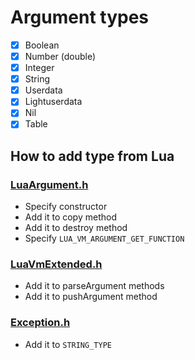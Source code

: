 # Argument types

- [x] Boolean
- [x] Number (double)
- [x] Integer
- [x] String
- [x] Userdata
- [x] Lightuserdata
- [x] Nil
- [x] Table

## How to add type from Lua

### [LuaArgument.h](LuaArgument.h)

* Specify constructor
* Add it to copy method
* Add it to destroy method
* Specify ``LUA_VM_ARGUMENT_GET_FUNCTION``

### [LuaVmExtended.h](LuaVmExtended.h)

* Add it to parseArgument methods
* Add it to pushArgument method

### [Exception.h](Exception.h)

* Add it to ``STRING_TYPE``